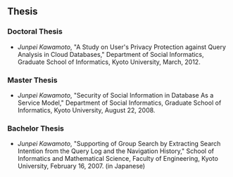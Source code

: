 ---
---

## Thesis 

### Doctoral Thesis
* *Junpei Kawamoto*,
  "A Study on User's Privacy Protection against Query Analysis in Cloud Databases,"
  Department of Social Informatics, Graduate School of Informatics, Kyoto University,
  March, 2012.

### Master Thesis
* *Junpei Kawamoto*,
  "Security of Social Information in Database As a Service Model,"
  Department of Social Informatics, Graduate School of Informatics, Kyoto University,
  August 22, 2008.

### Bachelor Thesis
* *Junpei Kawamoto*,
  "Supporting of Group Search by Extracting Search Intention from the Query Log and the Navigation History,"
  School of Informatics and Mathematical Science, Faculty of Engineering, Kyoto University,
  February 16, 2007. (in Japanese)
